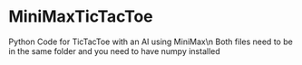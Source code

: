 # MiniMaxTicTacToe

Python Code for TicTacToe with an AI using MiniMax\n
Both files need to be in the same folder and you need to have numpy installed

